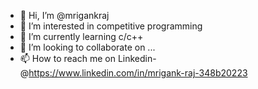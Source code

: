 - 👋 Hi, I’m @mrigankraj
- 👀 I’m interested in competitive programming
- 🌱 I’m currently learning c/c++
- 💞️ I’m looking to collaborate on ...
- 📫 How to reach me on
  Linkedin- @https://www.linkedin.com/in/mrigank-raj-348b20223

<!---
mrigankraj/mrigankraj is a ✨ special ✨ repository because its `README.md` (this file) appears on your GitHub profile.
You can click the Preview link to take a look at your changes.
--->
